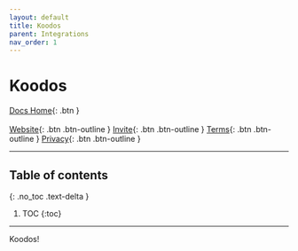 ```yaml
---
layout: default
title: Koodos
parent: Integrations
nav_order: 1
---
```


# Koodos

<span class="fs-5">[Docs Home](https://docs.pulseproject.io){: .btn }</span><br><br>
<span class="fs-4">[Website](https://pulseproject.io){: .btn .btn-outline }</span>
<span class="fs-4">[Invite](https://pulseproject.io/invite){: .btn .btn-outline }</span>
<span class="fs-4">[Terms](https://pulseproject.io/terms){: .btn .btn-outline }</span>
<span class="fs-4">[Privacy](https://pulseproject.io/privacy){: .btn .btn-outline }</span>

___

## Table of contents
{: .no_toc .text-delta }

1. TOC
{:toc}

---

Koodos!
